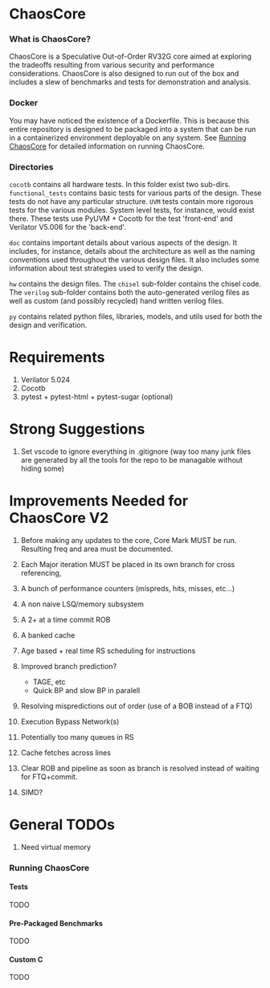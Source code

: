 # ChaosCore


### What is ChaosCore?

ChaosCore is a Speculative Out-of-Order RV32G core aimed at exploring the tradeoffs resulting from various security and performance considerations. ChaosCore is also designed to run out of the box and includes a slew of benchmarks and tests for demonstration and analysis. 

### Docker

You may have noticed the existence of a Dockerfile. This is because this entire repository is designed to be packaged into a system that can be run in a containerized environment deployable on any system. See [Running ChaosCore](#running-chaoscore) for detailed information on running ChaosCore. 

### Directories

```cocotb``` contains all hardware tests. In this folder exist two sub-dirs. ``` functional_tests ``` contains basic tests for various parts of the design. These
tests do not have any particular structure. ```UVM``` tests contain more rigorous tests for the various modules. System level tests, for instance, would exist there. These tests use PyUVM + Cocotb for the test 'front-end' and Verilator V5.006 for the 'back-end'.

```doc``` contains important details about various aspects of the design. It includes, for instance, details about the architecture as well as the naming conventions used throughout the various design files. It also includes some information about test strategies used to verify the design. 

```hw``` contains the design files. The ```chisel``` sub-folder contains the chisel code. The ```verilog``` sub-folder contains both the auto-generated verilog files as well as custom (and possibly recycled) hand written verilog files. 

```py``` contains related python files, libraries, models, and utils used for both the design and verification. 


# Requirements 
1) Verilator 5.024
2) Cocotb
3) pytest + pytest-html + pytest-sugar (optional)


# Strong Suggestions

1) Set vscode to ignore everything in .gitignore (way too many junk files are generated by all the tools for the repo to be managable without hiding some)


# Improvements Needed for ChaosCore V2

1) Before making any updates to the core, Core Mark MUST be run. Resulting freq and area must be documented.
2) Each Major iteration MUST be placed in its own branch for cross referencing,

0) A bunch of performance counters (mispreds, hits, misses, etc...)
1) A non naive LSQ/memory subsystem
2) A 2+ at a time commit ROB
3) A banked cache
4) Age based + real time RS scheduling for instructions
5) Improved branch prediction?
    * TAGE, etc
    * Quick BP and slow BP in paralell
6) Resolving mispredictions out of order (use of a BOB instead of a FTQ)
7) Execution Bypass Network(s)
8) Potentially too many queues in RS
9) Cache fetches across lines
10) Clear ROB and pipeline as soon as branch is resolved instead of waiting for FTQ+commit.
11) SIMD? 

# General TODOs

1) Need virtual memory

### Running ChaosCore

#### Tests
TODO
#### Pre-Packaged Benchmarks
TODO
#### Custom C
TODO